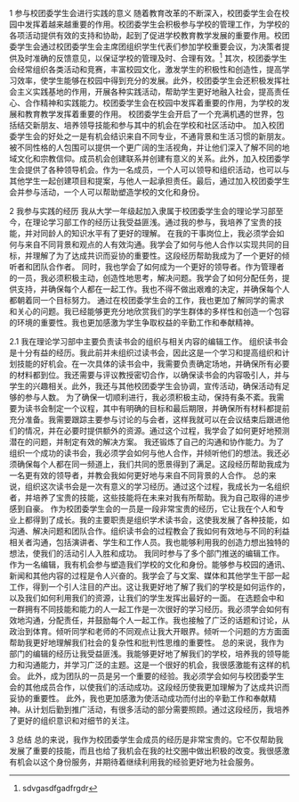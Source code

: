 1 参与校团委学生会进行实践的意义
随着教育改革的不断深入，校团委学生会在校园中发挥着越来越重要的作用。校团委学生会积极参与学校的管理工作，为学校的各项活动提供有效的支持和协助，起到了促进学校教育教学发展的重要作用。校团委学生会通过校团委学生会主席团组织学生代表们参加学校重要会议，为决策者提供及时准确的反馈意见，以保证学校的管理及时、合理有效。[^1]
其次，校团委学生会经常组织各类活动和竞赛，丰富校园文化，激发学生的积极性和创造性，提高学习效率，使学生能够在校园中得到充分的发展。此外，校团委学生会还积极发挥社会主义实践基地的作用，开展各种实践活动，帮助学生更好地融入社会，提高责任心、合作精神和实践能力。校团委学生会在校园中发挥着重要的作用，为学校的发展和教育教学发挥着重要的作用。
校团委学生会开启了一个充满机遇的世界，包括结交新朋友、培养领导技能和参与其中的机会在学校和社区活动中。
加入校团委学生会的好处之一是有机会结识来自不同专业，不通背景和生活习惯的新朋友。被不同性格的人包围可以提供一个更广阔的生活视角，并让他们深入了解不同的地域文化和宗教信仰。成员机会创建联系并创建有意义的关系。此外，加入校团委学生会提供了各种领导机会。作为一名成员，一个人可以领导和组织活动，也可以与其他学生一起创建项目和提案，与他人一起承担责任。最后，通过加入校团委学生会并参与活动，一个人可以帮助塑造学校的文化和身份。

2 我参与实践的经历
我从大学一年级起加入隶属于校团委学生会的理论学习部至今，在理论学习部工作的经历让我受益匪浅。通过我的参与，我培养了宝贵的技能，并对同龄人的知识水平有了更好的理解。
在我的干事岗位上，我必须学会如何与来自不同背景和观点的人有效沟通。我学会了如何与他人合作以实现共同的目标，并理解了为了达成共识而妥协的重要性。这段经历帮助我成为了一个更好的倾听者和团队合作者。
同时，我也学会了如何成为一个更好的领导者。作为管理者的一员，我必须积极主动，创造性地思考，解决问题。我学会了如何分配任务，提供支持，并确保每个人都在一起工作。我也不得不做出艰难的决定，并确保每个人都朝着同一个目标努力。
通过在校团委学生会的工作，我也更加了解同学的需求和关心的问题。我已经能够更充分地欣赏我们的学生群体的多样性和创造一个包容的环境的重要性。我也更加感激为学生争取权益的辛勤工作和奉献精神。

2.1
我在理论学习部中主要负责读书会的组织与相关内容的编辑工作。
组织读书会是十分有益的经历。我此前并未组织过读书会，因此这是一个学习和提高组织和计划技能的好机会。在一次具体的读书会中，我需要负责确定场地，并确保所有必要的材料都到位。我还需要与评议教授密切合作，以确保读书会的内容吸引人，并与学生的兴趣相关。此外，我还与其他校团委学生会协调，宣传活动，确保活动有足够的参与人数。
为了确保一切顺利进行，我必须积极主动，保持有条不紊。我需要为读书会制定一个议程，其中有明确的目标和最后期限，并确保所有材料都提前充分准备。我需要跟踪主要参与讨论的与会者，这样我就可以在会议结束后跟进他们的情况，并在必要时提供额外的资源。通过这个过程，我学会了如何更好地预测潜在的问题，并制定有效的解决方案。
我还锻炼了自己的沟通和协作能力。为了组织一个成功的读书会，我必须学会如何与他人合作，并倾听他们的想法。我还必须确保每个人都在同一频道上，我们共同的愿景得到了满足。这段经历帮助我成为一名更有效的领导者，并教会我如何更好地与来自不同背景的人合作。
总的来说，组织这次读书会是一次有意义的学习经历。通过这个过程，我成长为一名组织者，并培养了宝贵的技能，这些技能将在未来对我有所帮助。我为自己取得的进步感到自豪。
作为校团委学生会的一员是一段非常宝贵的经历，它让我在个人和专业上都得到了成长。我的主要职责是组织学术读书会，这使我发展了各种技能，如沟通、解决问题和团队合作。组织读书会的过程教会了我如何有效地与不同的利益相关者沟通，包括演讲者、学生和工作人员。我也能够利用我的创造力想出独特的想法，使我们的活动引人入胜和成功。
我同时参与了多个部门推送的编辑工作。作为一名编辑，我有机会参与塑造我们学校的文化和身份。能够参与校园的通讯、新闻和其他内容的过程是令人兴奋的。我学会了与文案、媒体和其他学生干部一起工作，得到一个引人注目的产出。这让我更好地了解了我们的学校是如何运作的，以及我们如何利用我们的资源，让我们的学生发挥出最好的一面。
在选题会中和一群拥有不同技能和能力的人一起工作是一次很好的学习经历。我必须学会如何有效地沟通，分配责任，并鼓励每个人一起工作。我也接触了广泛的话题和讨论，从政治到体育。倾听同学和老师的不同观点让我大开眼界。倾听一个问题的方方面面帮助我更好地理解我们社会的复杂性和批判性思维的重要性。
总的来说，我作为部门的编辑的经历让我受益匪浅。我能够更好地了解我们的学校，培养我的领导能力和沟通能力，并学习广泛的主题。这是一个很好的机会，我很感激能有这样的机会。
此外，成为团队的一员是另一个重要的经验。我必须学会如何与校团委学生会的其他成员合作，以使我们的活动成功。这段经历使我更加理解为了达成共识而妥协的重要性。
此外，我也更加感激为使活动成功而付出的辛勤工作和奉献精神。从计划后勤到推广活动，有很多活动的部分需要照顾。通过这段经历，我培养了更好的组织意识和对细节的关注。

3 总结
总的来说，我作为校团委学生会成员的经历是非常宝贵的。它不仅帮助我发展了重要的技能，而且也给了我机会在我的社交圈中做出积极的改变。我很感激有机会以这个身份服务，并期待着继续利用我的经验更好地为社会服务。

[^1]: sdvgasdfgadfrgdr